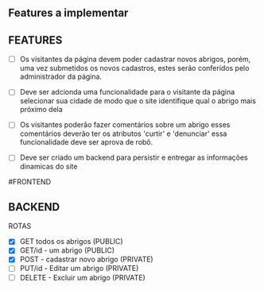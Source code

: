 ## Features a implementar 

 ## FEATURES ##
- [ ] Os visitantes da página devem poder cadastrar novos abrigos, porém, uma vez submetidos os novos cadastros, estes serão conferidos pelo administrador da página.
- [ ] Deve ser adcionda uma funcionalidade para o visitante da página selecionar sua cidade de modo que o site identifique qual o abrigo mais próximo dela
- [ ] Os visitantes poderão fazer comentários sobre um abrigo esses comentários deverão ter os atributos 'curtir' e 'denunciar' essa funcionalidade deve ser aprova de robô.
- [ ] Deve ser criado um backend para persistir e entregar as informações dinamicas do site


#FRONTEND

## BACKEND
ROTAS

- [x] GET todos os abrigos (PUBLIC)
- [x] GET/id - um abrigo (PUBLIC)
- [x] POST - cadastrar novo abrigo (PRIVATE)
- [ ] PUT/id - Editar um abrigo (PRIVATE)
- [ ] DELETE - Excluir um abrigo (PRIVATE)